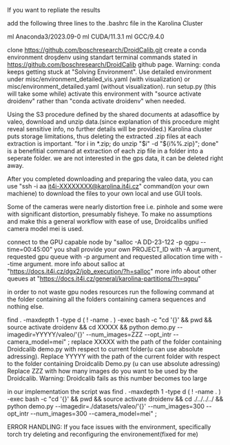 If you want to repliate the results

add the following three lines to the .bashrc file in the Karolina Cluster

ml Anaconda3/2023.09-0
ml CUDA/11.3.1
ml GCC/9.4.0

clone https://github.com/boschresearch/DroidCalib.git
create a conda environment droşdenv using standart terminal commands stated in https://github.com/boschresearch/DroidCalib github page.
	Warning: conda keeps getting stuck at "Solving Environment". Use detailed environment under misc/environment_detailed_vis.yaml (with visualization) or misc/environment_detailed.yaml (without visualization).
	run setup.py (this will take some while)
	activate this environment with "source activate droidenv" rather than "conda activate droidenv" when needed.


Using the S3 procedure defined by the shared documents at adasoffice by valeo, download and unzip data.(since explanation of this procedure might reveal sensitive info, no further details will be provided.)
	Karolina cluster puts storage limitations, thus deleting the extracted .zip files at each extraction is important.
	"for i in *.zip; do unzip "$i" -d "${i%%.zip}"; done" is a benefitial command at extraction of each zip file in a folder into a seperate folder.
	we are not interested in the gps data, it can be deleted right away.

After you completed downloading and preparing the valeo data, you can use "ssh -i aa it4i-XXXXXXXX@karolina.it4i.cz" command(on your own machiene) to download the files to your own local and use GUI tools.

Some of the cameras were nearly distortion free i.e. pinhole and some were with significant distortion, presumably fisheye. To make no assumptions and make this a general workflow with ease of use, Droidcalibs unified camera model mei is used. 

connect to the GPU capable node by "salloc -A DD-23-122 -p qgpu --time=00:45:00" you shall provide your own PROJECT_ID with -A argument, requested gpu queue with -p argument and requested allocation time with --time argument.
	more info about salloc at "https://docs.it4i.cz/dgx2/job_execution/?h=salloc"
	more info about other queues at "https://docs.it4i.cz/general/karolina-partitions/?h=qgpu" 

in order to not waste gpu nodes resources run the following command at the folder containing all the folders containing camera sequences and nothing else.

find . -maxdepth 1 -type d \( ! -name . \) -exec bash -c "cd '{}' && pwd && source activate droidenv  && cd XXXXX  && python demo.py --imagedir=YYYYY/valeo/'{}' --num_images=ZZZ --opt_intr --camera_model=mei" \;
replace XXXXX with the path of the folder containing Droidcalib demo.py with respect to current folder(u can use absolute adressing).
Replace YYYYY with the path of the current folder with respect to the folder containing Droidcalib Demo.py (u can use absolute adressing)  
Replace ZZZ with how many images do you want to be used by the Droidcalib. Warning: Droidcalib fails as this number becomes too large

in our implementation the script was
find . -maxdepth 1 -type d \( ! -name . \) -exec bash -c "cd '{}' && pwd && source activate droidenv  && cd ./../../../  && python demo.py --imagedir=./datasets/valeo/'{}' --num_images=300 --opt_intr --num_images=300 --camera_model=mei" \;


ERROR HANDLING:
If you face issues with the environment, specifically torch try deleting and reconfiguring the environement(fixed for me)
